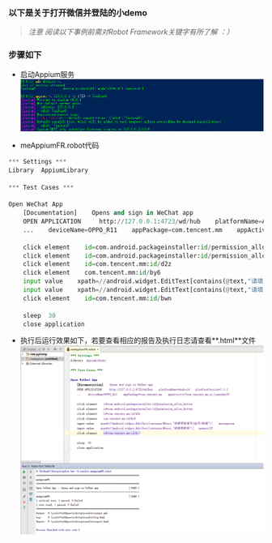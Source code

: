 ### 以下是关于打开微信并登陆的小demo

> _注意 阅读以下事例前需对Robot Framework关键字有所了解 ：）_

### 步骤如下

* 启动Appium服务![](/assets/appiumRF.png)

* meAppiumFR.robot代码

```py
*** Settings ***
Library  AppiumLibrary

*** Test Cases ***

Open WeChat App
    [Documentation]    Opens and sign in WeChat app
    OPEN APPLICATION     http://127.0.0.1:4723/wd/hub    platformName=Android    platformVersion=7.1.1
    ...    deviceName=OPPO_R11    appPackage=com.tencent.mm    appActivity=com.tencent.mm.ui.LauncherUI

    click element    id=com.android.packageinstaller:id/permission_allow_button
    click element    id=com.android.packageinstaller:id/permission_allow_button
    click element    id=com.tencent.mm:id/d2z
    click element    com.tencent.mm:id/by6
    input value    xpath=//android.widget.EditText[contains(@text,"请填写微信号/QQ号/邮箱")]    messageoom
    input value    xpath=//android.widget.EditText[contains(@text,"请填写密码")]   qwaszx123
    click element    id=com.tencent.mm:id/bwn

    sleep  30
    close application
```

* 执行后运行效果如下，若要查看相应的报告及执行日志请查看**.html**文件![](/assets/exeresults.png)



